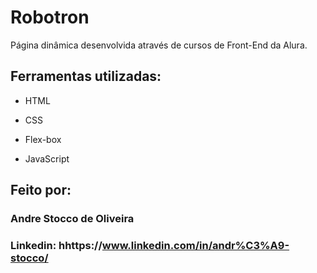 # Robotron
Página dinâmica desenvolvida através de cursos de Front-End da Alura.

## Ferramentas utilizadas:

* HTML

* CSS

* Flex-box

* JavaScript

## Feito por:

### Andre Stocco de Oliveira

### Linkedin: hhttps://www.linkedin.com/in/andr%C3%A9-stocco/

